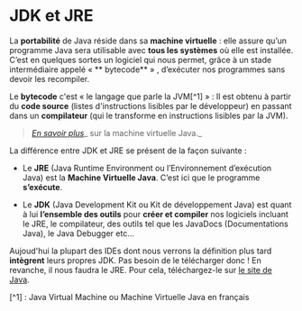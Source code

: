 # JDK et JRE

La **portabilité** de Java réside dans sa **machine virtuelle** : elle assure qu’un programme Java sera utilisable avec **tous les systèmes** où elle est installée. C’est en quelques sortes un logiciel qui nous permet, grâce à un stade intermédiaire appelé « ** bytecode** » , d’exécuter nos programmes sans devoir les recompiler.

Le **bytecode** c'est « le langage que parle la JVM[^1] » : Il est obtenu à partir du **code source** \(listes d'instructions lisibles par le développeur\) en passant dans un **compilateur** \(qui le transforme en instructions lisibles par la JVM\).

> [_En savoir plus_](/jvm/jvm.md)_ sur la machine virtuelle Java._

La différence entre JDK et JRE se présent de la façon suivante :
- Le **JRE** (Java Runtime Environment ou l’Environnement d’exécution Java) est la **Machine Virtuelle Java**. C’est ici que le programme **s’exécute**. 

- Le **JDK** (Java Development Kit ou Kit de développement Java) est quant à lui **l’ensemble des outils** pour **créer et compiler** nos logiciels incluant le JRE, le compilateur, des outils tel que les JavaDocs (Documentations Java), le Java Debugger etc…

Aujoud'hui la plupart des IDEs dont nous verrons la définition plus tard **intègrent** leurs propres JDK. Pas besoin de le télécharger donc ! En revanche, il nous faudra le JRE. 
Pour cela, téléchargez-le sur [le site de Java](https://www.java.com).

[^1] : Java Virtual Machine ou Machine Virtuelle Java en français

